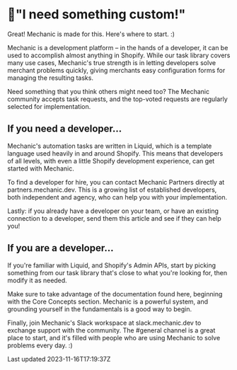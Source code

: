 # 🙋"I need something custom!"

Great! Mechanic is made for this. Here's where to start. :)

Mechanic is a development platform – in the hands of a developer, it can be used to accomplish almost anything in Shopify. While our task library covers many use cases, Mechanic's true strength is in letting developers solve merchant problems quickly, giving merchants easy configuration forms for managing the resulting tasks.

Need something that you think others might need too? The Mechanic community accepts task requests, and the top-voted requests are regularly selected for implementation.

## If you need a developer…

Mechanic's automation tasks are written in Liquid, which is a template language used heavily in and around Shopify. This means that developers of all levels, with even a little Shopify development experience, can get started with Mechanic.

To find a developer for hire, you can contact Mechanic Partners directly at partners.mechanic.dev. This is a growing list of established developers, both independent and agency, who can help you with your implementation.

Lastly: if you already have a developer on your team, or have an existing connection to a developer, send them this article and see if they can help you!

## If you are a developer…

If you're familiar with Liquid, and Shopify's Admin APIs, start by picking something from our task library that's close to what you're looking for, then modify it as needed.

Make sure to take advantage of the documentation found here, beginning with the Core Concepts section. Mechanic is a powerful system, and grounding yourself in the fundamentals is a good way to begin.

Finally, join Mechanic's Slack workspace at slack.mechanic.dev to exchange support with the community. The #general channel is a great place to start, and it's filled with people who are using Mechanic to solve problems every day. :)

Last updated 2023-11-16T17:19:37Z
